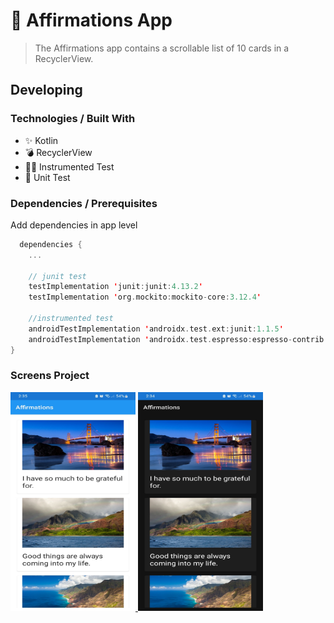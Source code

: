 # 🚀 Affirmations App
>The Affirmations app contains a scrollable list of 10 cards in a RecyclerView.

## Developing

### Technologies / Built With
- ✨ Kotlin
- 💣 RecyclerView
- 💅🏾 Instrumented Test
- 💅 Unit Test

### Dependencies / Prerequisites
Add dependencies in app level

```Kotlin
  dependencies {
    ...

    // junit test
    testImplementation 'junit:junit:4.13.2'
    testImplementation 'org.mockito:mockito-core:3.12.4'

    //instrumented test
    androidTestImplementation 'androidx.test.ext:junit:1.1.5'
    androidTestImplementation 'androidx.test.espresso:espresso-contrib:3.5.1'
}
```

### Screens Project
<p>
  <a href="#">
    <img src="https://github.com/josesreyesdev/AssetsProjects/blob/main/02%20Affirmations%20App/AffirmationScreen.jpg" alt="screen" width="200" height="350" />
  </a>
  <a href="#">
    <img src="https://github.com/josesreyesdev/AssetsProjects/blob/main/02%20Affirmations%20App/AffirmationNightScreen.jpg" alt="screen" width="200" height="350" />
  </a>
</p>

